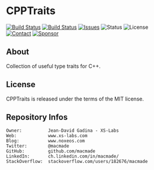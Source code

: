 CPPTraits
=========

[![Build Status](https://img.shields.io/github/workflow/status/macmade/CPPTraits/ci-mac?label=macOS&logo=apple)](https://github.com/macmade/CPPTraits/actions/workflows/ci-mac.yaml)
[![Build Status](https://img.shields.io/github/workflow/status/macmade/CPPTraits/ci-win?label=Windows&logo=windows)](https://github.com/macmade/CPPTraits/actions/workflows/ci-win.yaml)
[![Issues](http://img.shields.io/github/issues/macmade/CPPTraits.svg?logo=github)](https://github.com/macmade/CPPTraits/issues)
![Status](https://img.shields.io/badge/status-active-brightgreen.svg?logo=git)
![License](https://img.shields.io/badge/license-mit-brightgreen.svg?logo=open-source-initiative)  
[![Contact](https://img.shields.io/badge/follow-@macmade-blue.svg?logo=twitter&style=social)](https://twitter.com/macmade)
[![Sponsor](https://img.shields.io/badge/sponsor-macmade-pink.svg?logo=github-sponsors&style=social)](https://github.com/sponsors/macmade)

About
-----

Collection of useful type traits for C++.

License
-------

CPPTraits is released under the terms of the MIT license.

Repository Infos
----------------

    Owner:			Jean-David Gadina - XS-Labs
    Web:			www.xs-labs.com
    Blog:			www.noxeos.com
    Twitter:		@macmade
    GitHub:			github.com/macmade
    LinkedIn:		ch.linkedin.com/in/macmade/
    StackOverflow:	stackoverflow.com/users/182676/macmade
